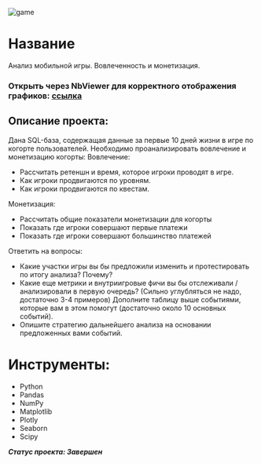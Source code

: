 ![game](https://i.ytimg.com/vi/OfiwAAEdR10/maxresdefault.jpg)
# Название
Анализ мобильной игры. Вовлеченность и монетизация.

### Открыть через NbViewer для корректного отображения графиков: [ссылка](https://nbviewer.org/github/Vorosh/Gamedev_analysis/blob/main/Analysis%20of%20player%20engagement%20and%20monetization/Voroshilov_A_gamedev_task.ipynb)

## Описание проекта:
Дана SQL-база, содержащая данные за первые 10 дней жизни в игре по когорте пользователей. Необходимо проанализировать вовлечение и монетизацию когорты:
Вовлечение:

- Рассчитать ретеншн и время, которое игроки проводят в игре.
- Как игроки продвигаются по уровням.
- Как игроки продвигаются по квестам.

Монетизация:

- Рассчитать общие показатели монетизации для когорты
- Показать где игроки совершают первые платежи
- Показать где игроки совершают большинство платежей

Ответить на вопросы: 

- Какие участки игры вы бы предложили изменить и протестировать по итогу анализа? Почему?
- Какие еще метрики и внутриигровые фичи вы бы отслеживали / анализировали в первую очередь? (Сильно углубляться не надо, достаточно 3-4 примеров) Дополните таблицу выше событиями, которые вам в этом помогут (достаточно около 10 основных событий).
- Опишите стратегию дальнейшего анализа на основании предложенных вами событий.


# Инструменты:

- Python
- Pandas
- NumPy
- Matplotlib
- Plotly
- Seaborn
- Scipy

***Статус проекта: Завершен***
